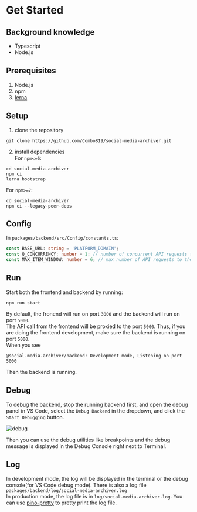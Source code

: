 # Get Started

## Background knowledge

- Typescript
- Node.js

## Prerequisites

1. Node.js
2. npm
3. [lerna](https://lerna.js.org/#getting-started)

## Setup

1. clone the repository

```shell
git clone https://github.com/Combo819/social-media-archiver.git
```

2. install dependencies  
   For `npm<=6`:

```shell
cd social-media-archiver
npm ci
lerna bootstrap
```

For `npm>=7`:

```shell
cd social-media-archiver
npm ci --legacy-peer-deps
```

## Config

In `packages/backend/src/Config/constants.ts`:

```typescript
const BASE_URL: string = 'PLATFORM_DOMAIN';
const Q_CONCURRENCY: number = 1; // number of concurrent API requests to the platform
const MAX_ITEM_WINDOW: number = 6; // max number of API requests to the platform in a 30s window
```

## Run

Start both the frontend and backend by running:

```shell
npm run start
```

By default, the fronend will run on port `3000` and the backend will run on port `5000`.  
The API call from the frontend will be proxied to the port `5000`.
Thus, if you are doing the frontend development, make sure the backend is running on port `5000`.  
When you see

```log
@social-media-archiver/backend: Development mode, Listening on port 5000
```

Then the backend is running.

## Debug

To debug the backend, stop the running backend first, and open the debug panel in VS Code,
select the `Debug Backend` in the dropdown, and click the `Start Debugging` button.

![debug](./debug.png)

Then you can use the debug utilities like breakpoints and the debug message is displayed in the Debug Console right next to Terminal.

## Log

In development mode, the log will be displayed in the terminal or the debug console(for VS Code debug mode). There is also a log file `packages/backend/log/social-media-archiver.log`  
In production mode, the log file is in `log/social-media-archiver.log`.
You can use [pino-pretty](https://github.com/pinojs/pino-pretty) to pretty print the log file.
